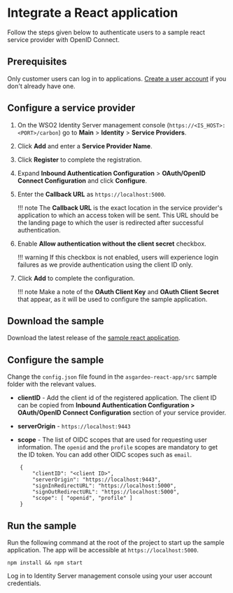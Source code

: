# Integrate a React application
Follow the steps given below to authenticate users to a sample react service provider with OpenID Connect.

## Prerequisites
Only customer users can log in to applications. [Create a user account]({{base_path}}/guides/identity-lifecycles/onboard-overview) if you don't already have one.

## Configure a service provider

1. On the WSO2 Identity Server management console (`https://<IS_HOST>:<PORT>/carbon`) go to **Main** > **Identity** > **Service Providers**.
2. Click **Add** and enter a **Service Provider Name**.
3. Click **Register** to complete the registration.
4. Expand **Inbound Authentication Configuration** > **OAuth/OpenID Connect Configuration** and click **Configure**.
5. Enter the **Callback URL** as `https://localhost:5000`.

    !!! note
        The **Callback URL** is the exact location in the service provider's application to which an access token will be sent. This URL should be the landing page to which the user is redirected after successful authentication.

6. Enable **Allow authentication without the client secret** checkbox.

    !!! warning
        If this checkbox is not enabled, users will experience login failures as we provide authentication using the client ID only.

7. Click **Add** to complete the configuration. 

    !!! note
        Make a note of the **OAuth Client Key** and **OAuth Client Secret** that appear, as it will be used to configure the sample application.

## Download the sample
Download the latest release of the [sample react application](https://github.com/asgardeo/asgardeo-auth-react-sdk/releases/latest/download/asgardeo-react-app.zip).

## Configure the sample
Change the `config.json` file found in the `asgardeo-react-app/src` sample folder with the relevant values.

- **clientID** - Add the client id of the registered application. The client ID can be copied from **Inbound Authentication Configuration > OAuth/OpenID Connect Configuration** section of your service provider.

- **serverOrigin** - `https://localhost:9443`

- **scope** - The list of OIDC scopes that are used for requesting user information. The ``openid`` and the ``profile`` scopes are mandatory to get the ID token. You can add other OIDC scopes such as ``email``.

``` 
    {
        "clientID": "<client ID>",
        "serverOrigin": "https://localhost:9443",
        "signInRedirectURL": "https://localhost:5000",
        "signOutRedirectURL": "https://localhost:5000",
        "scope": [ "openid", "profile" ]
    }
``` 

## Run the sample

Run the following command at the root of the project to start up the sample application. The app will be accessible at `https://localhost:5000`.

```
npm install && npm start
```

Log in to Identity Server management console using your user account credentials.